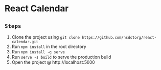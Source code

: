 # React Calendar

## `Steps`

1. Clone the project using `git clone https://github.com/nsdotorg/react-calendar.git`
2. Run `npm install` in the root directory
3. Run `npm install -g serve`
4. Run `serve -s build` to serve the production build
5. Open the project @ http://localhost:5000
